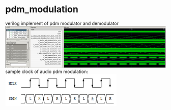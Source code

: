# pdm_modulation
verilog implement of pdm modulator and demodulator
![format](https://github.com/BHa2R00/pdm_modulation/blob/main/20230811170614_1548x407_scrot.png)
sample clock of audio pdm modulation:
![format](https://github.com/BHa2R00/pdm_modulation/blob/main/20230811164542_349x100_scrot.png)
